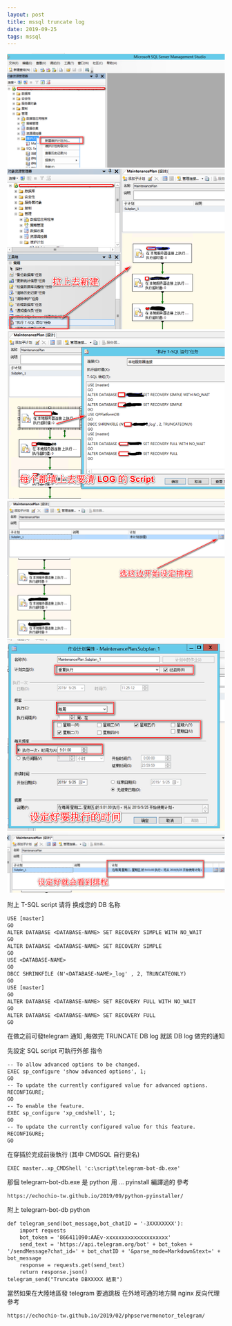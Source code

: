 ```yaml
---
layout: post
title: mssql truncate log
date: 2019-09-25
tags: mssql 
---
```


<img src="/images/posts/mssqtruncate/1.png">

<img src="/images/posts/mssqtruncate/2.png">

<img src="/images/posts/mssqtruncate/3.png">

<img src="/images/posts/mssqtruncate/4.png">

<img src="/images/posts/mssqtruncate/5.png">

<img src="/images/posts/mssqtruncate/6.png">

附上 T-SQL script 请将 <DATABASE-NAME> 换成您的 DB 名称
```
USE [master]  
GO  
ALTER DATABASE <DATABASE-NAME> SET RECOVERY SIMPLE WITH NO_WAIT  
GO  
ALTER DATABASE <DATABASE-NAME> SET RECOVERY SIMPLE 
GO  
USE <DATABASE-NAME>  
GO  
DBCC SHRINKFILE (N'<DATABASE-NAME>_log' , 2, TRUNCATEONLY)  
GO  
USE [master]  
GO  
ALTER DATABASE <DATABASE-NAME> SET RECOVERY FULL WITH NO_WAIT  
GO  
ALTER DATABASE <DATABASE-NAME> SET RECOVERY FULL
GO
```
  
在做之前可發telegram 通知 ,每做完 TRUNCATE DB log 就該 DB log 做完的通知

先設定 SQL script 可執行外部 指令
```
-- To allow advanced options to be changed.  
EXEC sp_configure 'show advanced options', 1;  
GO  
-- To update the currently configured value for advanced options.  
RECONFIGURE;  
GO  
-- To enable the feature.  
EXEC sp_configure 'xp_cmdshell', 1;  
GO  
-- To update the currently configured value for this feature.  
RECONFIGURE;  
GO  
```

在穿插於完成前後執行 (其中 CMDSQL 自行更名)
```
EXEC master..xp_CMDShell 'c:\script\telegram-bot-db.exe'  
```

那個 telegram-bot-db.exe 是 python 用 ... pyinstall 編譯過的 參考
```
https://echochio-tw.github.io/2019/09/python-pyinstaller/
```

附上 telegram-bot-db python
```
def telegram_send(bot_message,bot_chatID = '-3XXXXXXXX'):
    import requests
    bot_token = '866411090:AAEv-xxxxxxxxxxxxxxxxxxxx'
    send_text = 'https://api.telegram.org/bot' + bot_token + '/sendMessage?chat_id=' + bot_chatID + '&parse_mode=Markdown&text=' + bot_message
    response = requests.get(send_text)
    return response.json()
telegram_send("Truncate DBXXXXX 結束")
```

當然如果在大陸地區發 telegram 要過跳板 
在外地可通的地方開 nginx 反向代理 參考
```
https://echochio-tw.github.io/2019/02/phpservermonotor_telegram/
```
